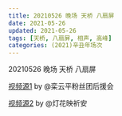 ```yaml
---
title: 20210526 晚场 天桥 八扇屏
date: 2021-05-26
updated: 2021-05-26
tags: [天桥, 八扇屏, 相声, 高峰] 
categories: (2021)辛丑年场次 
---
```

20210526 晚场 天桥 八扇屏

[视频源1](https://m.weibo.cn/6574451359/4641259094540580 ) by @栾云平粉丝团后援会

[视频源2](https://m.weibo.cn/1950216183/4641252421928447 ) by @灯花映祈安


